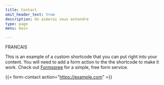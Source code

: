 ```yaml
---
title: Contact
omit_header_text: true
description: On aimerai vous entendre
type: page
menu: main

---
```

FRANCAIS

This is an example of a custom shortcode that you can put right into your content. You will need to add a form action to the the shortcode to make it work. Check out [Formspree](https://formspree.io/) for a simple, free form service. 

{{< form-contact action="https://example.com"  >}}

